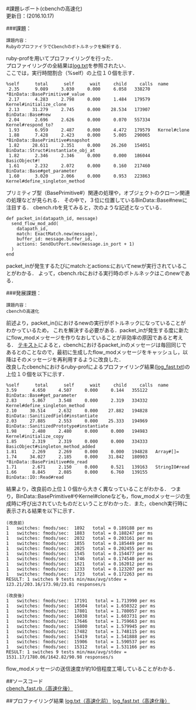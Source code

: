 #課題レポート(cbenchの高速化)  
更新日：(2016.10.17)  

###課題：  
```
課題内容：
RubyのプロファイラでCbenchのボトルネックを解析する．    
```

ruby-profを用いてプロファイリングを行った．  
プロファイリングの全結果は[log.txt](https://github.com/handai-trema/cbench-r-narimoto/blob/master/log.txt)を参照されたい．  
ここでは，実行時間割合（%self）の上位１０個を示す．
```
%self      total      self      wait     child     calls  name
 2.35      9.089     3.030     0.000     6.058   338270  *BinData::BasePrimitive#_value
 2.17      4.283     2.798     0.000     1.484   179579   Kernel#initialize_clone
 2.13     31.279     2.745     0.000    28.534   173907   BinData::Base#new
 2.04      2.696     2.626     0.000     0.070   557334   Kernel#respond_to?
 1.93      6.959     2.487     0.000     4.472   179579   Kernel#clone
 1.88      7.428     2.423     0.000     5.005   290065  *BinData::BasePrimitive#snapshot
 1.82     28.611     2.351     0.000    26.260   154051   BinData::Struct#instantiate_obj_at
 1.82      2.346     2.346     0.000     0.000   186044   BasicObject#!
 1.61      2.232     2.072     0.000     0.160   217460   BinData::Base#get_parameter
 1.60      3.020     2.066     0.000     0.953   223863   Kernel#define_singleton_method
```
プリミティブ型（BasePrimitive#）関連の処理や，オブジェクトのクローン関連の処理などが見られる．
その中で，３位に位置しているBinData::Base#newに注目する．
cbench.rbを見てみると，次のような記述となっている．
```
def packet_in(datapath_id, message)
  send_flow_mod_add(
    datapath_id,
    match: ExactMatch.new(message),
    buffer_id: message.buffer_id,
    actions: SendOutPort.new(message.in_port + 1)
  )
end
```
packet_inが発生するたびにmatch:とactions:においてnewが実行されていることがわかる．
よって，cbench.rbにおける実行時のボトルネックはこのnewである．  

###発展課題：  
```
課題内容：
cbenchの高速化
```
前述より，packet_in\(\)におけるnewの実行がボトルネックになっていることがわかっているため，
これを解決する必要がある．packet_inが発生する度に新たにflow_modメッセージを作りなおしていることが非効率の原因であると考える．
[テキスト](http://yasuhito.github.io/trema-book/#cbench)によると，cbenchにおけるpacket_inのメッセージは毎回同じであるとのことなので，最初に生成したflow_modメッセージをキャッシュし，以降はそのメッセージを再利用するように改良した．  
改良したcbenchにおけるruby-profによるプロファイリング結果\([log_fast.txt](https://github.com/handai-trema/cbench-r-narimoto/blob/master/log_fast.txt)\)の上位１０個を以下に示す．
```
%self      total      self      wait     child     calls  name
3.59      4.650     4.507     0.000     0.144   355122   BinData::Base#get_parameter
2.83      5.867     3.548     0.000     2.319   334332   Kernel#define_singleton_method
2.10     30.514     2.632     0.000    27.882   194828   BinData::SanitizedField#instantiate
2.03     27.885     2.553     0.000    25.333   194969   BinData::SanitizedPrototype#instantiate
1.98      2.480     2.480     0.000     0.000   194983   Kernel#initialize_copy
1.85      2.319     2.319     0.000     0.000   334333   BasicObject#singleton_method_added
1.81      2.269     2.269     0.000     0.000   194828   Array#[]=
1.74     34.027     2.185     0.000    31.842   180903  *BinData::BasePrimitive#do_read
1.71      2.671     2.150     0.000     0.521   139163   StringIO#read
1.66      8.845     2.085     0.000     6.760   139155   BinData::IO::Read#read
```
結果より，改良前の上位１０個から大きく異なっていることがわかる．
つまり，BinData::BasePrimitive#やKernel#cloneなども，flow_modメッセージの生成時に呼び出されていたものだということがわかった．また，cbench実行時に表示される結果を以下に示す．
```
(改良前)
1   switches: fmods/sec:  1892   total = 0.189188 per ms
1   switches: fmods/sec:  1883   total = 0.188247 per ms
1   switches: fmods/sec:  2032   total = 0.203161 per ms
1   switches: fmods/sec:  1855   total = 0.185449 per ms
1   switches: fmods/sec:  2025   total = 0.202455 per ms
1   switches: fmods/sec:  1545   total = 0.154477 per ms
1   switches: fmods/sec:  1746   total = 0.174540 per ms
1   switches: fmods/sec:  1621   total = 0.162012 per ms
1   switches: fmods/sec:  1233   total = 0.123207 per ms
1   switches: fmods/sec:  1723   total = 0.172263 per ms
RESULT: 1 switches 9 tests min/max/avg/stdev = 123.21/203.16/173.98/23.81 responses/s

(改良後)
1   switches: fmods/sec:  17191   total = 1.713990 per ms
1   switches: fmods/sec:  16504   total = 1.650322 per ms
1   switches: fmods/sec:  17801   total = 1.780057 per ms
1   switches: fmods/sec:  16038   total = 1.603731 per ms
1   switches: fmods/sec:  17646   total = 1.759663 per ms
1   switches: fmods/sec:  15800   total = 1.579945 per ms
1   switches: fmods/sec:  17482   total = 1.748115 per ms
1   switches: fmods/sec:  15419   total = 1.541888 per ms
1   switches: fmods/sec:  15906   total = 1.590537 per ms
1   switches: fmods/sec:  15312   total = 1.531166 per ms
RESULT: 1 switches 9 tests min/max/avg/stdev = 1531.17/1780.06/1642.82/90.98 responses/s
```
flow_modメッセージの送信速度が約10倍程度工場していることがわかる．

##ソースコード  
[cbench_fast.rb（高速化後）](https://github.com/handai-trema/hello-trema-r-narimoto/blob/master/lib/cbench_fast.rb)

##プロファイリング結果
[log.txt（高速化前）](https://github.com/handai-trema/cbench-r-narimoto/blob/master/log.txt)
[log_fast.txt（高速化後）](https://github.com/handai-trema/cbench-r-narimoto/blob/master/log_fast.txt)
